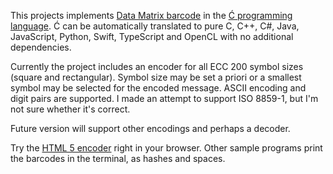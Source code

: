 ﻿This projects implements [Data Matrix barcode](http://en.wikipedia.org/wiki/Data_Matrix)
in the [Ć programming language](https://github.com/pfusik/cito).
Ć can be automatically translated to pure C, C++, C#, Java, JavaScript, Python, Swift, TypeScript and OpenCL
with no additional dependencies.

Currently the project includes an encoder for all ECC 200 symbol sizes (square and rectangular).
Symbol size may be set a priori or a smallest symbol may be selected for the encoded message.
ASCII encoding and digit pairs are supported.
I made an attempt to support ISO 8859-1, but I'm not sure whether it's correct.

Future version will support other encodings and perhaps a decoder.

Try the [HTML 5 encoder](http://pfusik.github.io/datamatrix-ci/html5datamatrix.html) right in your browser.
Other sample programs print the barcodes in the terminal, as hashes and spaces.
